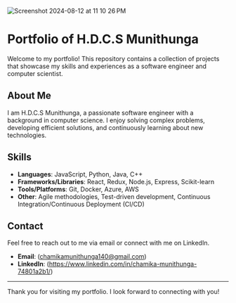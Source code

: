 
![Screenshot 2024-08-12 at 11 10 26 PM](https://github.com/user-attachments/assets/03952a8a-d56f-434a-aac1-b2aea273980e)

# Portfolio of H.D.C.S Munithunga

Welcome to my portfolio! This repository contains a collection of projects that showcase my skills and experiences as a software engineer and computer scientist.

## About Me

I am H.D.C.S Munithunga, a passionate software engineer with a background in computer science. I enjoy solving complex problems, developing efficient solutions, and continuously learning about new technologies.



## Skills

- **Languages**: JavaScript, Python, Java, C++
- **Frameworks/Libraries**: React, Redux, Node.js, Express, Scikit-learn
- **Tools/Platforms**: Git, Docker, Azure, AWS
- **Other**: Agile methodologies, Test-driven development, Continuous Integration/Continuous Deployment (CI/CD)

## Contact

Feel free to reach out to me via email or connect with me on LinkedIn.

- **Email**: (chamikamunithunga140@gmail.com)
- **LinkedIn**: (https://www.linkedin.com/in/chamika-munithunga-74801a2b1/)

---

Thank you for visiting my portfolio. I look forward to connecting with you!

